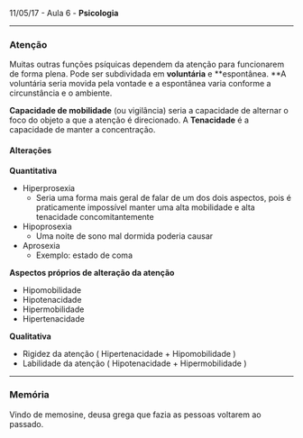 11/05/17 - Aula 6 - **Psicologia**

---

### Atenção

Muitas outras funções psíquicas dependem da atenção para funcionarem de forma plena. Pode ser subdividada em **voluntária** e **espontânea. **A voluntária seria movida pela vontade e a espontânea varia conforme a circunstância e o ambiente.

**Capacidade de mobilidade** \(ou vigilância\) seria a capacidade de alternar o foco do objeto a que a atenção é direcionado. A **Tenacidade** é a capacidade de manter a concentração.

#### Alterações

**Quantitativa**

* Hiperprosexia
  * Seria uma forma mais geral de falar de um dos dois aspectos, pois é praticamente impossível manter uma alta mobilidade e alta tenacidade concomitantemente
* Hipoprosexia
  * Uma noite de sono mal dormida poderia causar
* Aprosexia
  * Exemplo: estado de coma

**Aspectos próprios de alteração da atenção**

* Hipomobilidade
* Hipotenacidade
* Hipermobilidade
* Hipertenacidade

**Qualitativa**

* Rigidez da atenção \( Hipertenacidade + Hipomobilidade \)
* Labilidade da atenção \( Hipotenacidade + Hipermobilidade \)

---

### Memória

Vindo de memosine, deusa grega que fazia as pessoas voltarem ao passado.

